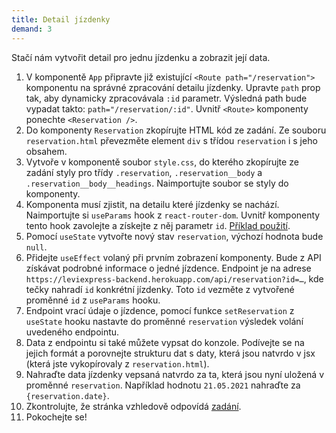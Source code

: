 ```yaml
---
title: Detail jízdenky
demand: 3
---
```


Stačí nám vytvořit detail pro jednu jízdenku a zobrazit její data.

1. V komponentě `App` připravte již existující `<Route path="/reservation">` komponentu na správné zpracování detailu jízdenky. Upravte `path` prop tak, aby dynamicky zpracovávala `:id` parametr. Výsledná path bude vypadat takto: `path="/reservation/:id"`. Uvnitř `<Route>` komponenty ponechte `<Reservation />`.
1. Do komponenty `Reservation` zkopírujte HTML kód ze zadání. Ze souboru `reservation.html` převezměte element `div` s třídou `reservation` i s jeho obsahem.
1. Vytvoře v komponentě soubor `style.css`, do kterého zkopírujte ze zadání styly pro třídy `.reservation`, `.reservation__body` a `.reservation__body__headings`. Naimportujte soubor se styly do komponenty.
1. Komponenta musí zjistit, na detailu které jízdenky se nachází. Naimportujte si `useParams` hook z `react-router-dom`. Uvnitř komponenty tento hook zavolejte a získejte z něj parametr `id`. [Příklad použití](https://reactrouter.com/web/api/Hooks/useparams).
1. Pomocí `useState` vytvořte nový stav `reservation`, výchozí hodnota bude `null`.
1. Přidejte `useEffect` volaný při prvním zobrazení komponenty. Bude z API získávat podrobné informace o jedné jízdence. Endpoint je na adrese `https://leviexpress-backend.herokuapp.com/api/reservation?id=…`, kde tečky nahradí `id` konkrétní jízdenky. Toto `id` vezměte z vytvořené proměnné `id` z `useParams` hooku.
1. Endpoint vrací údaje o jízdence, pomocí funkce `setReservation` z `useState` hooku nastavte do proměnné `reservation` výsledek volání uvedeného endpointu.
1. Data z endpointu si také můžete vypsat do konzole. Podívejte se na jejich formát a porovnejte strukturu dat s daty, která jsou natvrdo v jsx (která jste vykopírovaly z `reservation.html`).
1. Nahraďte data jízdenky vepsaná natvrdo za ta, která jsou nyní uložená v proměnné `reservation`. Například hodnotu `21.05.2021` nahraďte za `{reservation.date}`.
1. Zkontrolujte, že stránka vzhledově odpovídá [zadání](https://czechitas-podklady-web.github.io/leviexpress-zadani/reservation).
1. Pokochejte se!
